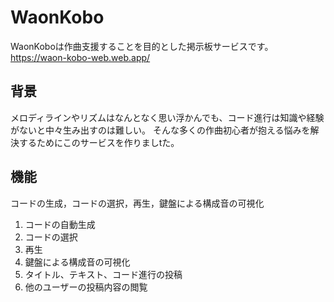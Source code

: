 # WaonKobo
WaonKoboは作曲支援することを目的とした掲示板サービスです。
https://waon-kobo-web.web.app/

## 背景
メロディラインやリズムはなんとなく思い浮かんでも、コード進行は知識や経験がないと中々生み出すのは難しい。
そんな多くの作曲初心者が抱える悩みを解決するためにこのサービスを作りましtた。

## 機能
コードの生成，コードの選択，再生，鍵盤による構成音の可視化
1. コードの自動生成
2. コードの選択
3. 再生
4. 鍵盤による構成音の可視化
5. タイトル、テキスト、コード進行の投稿
6. 他のユーザーの投稿内容の閲覧
